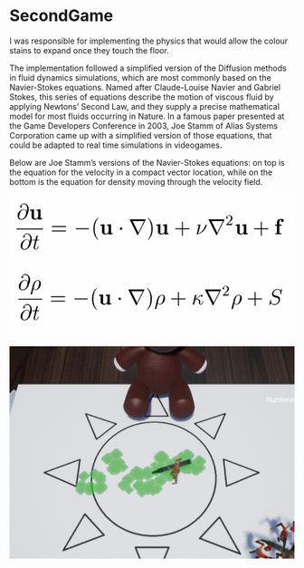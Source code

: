 # SecondGame


I was responsible for implementing the physics that would allow the colour stains to expand once they touch the floor. 

The implementation followed a simplified version of the Diffusion methods in fluid dynamics simulations, which are most commonly based on the Navier-Stokes equations. Named after Claude-Louise Navier and Gabriel Stokes, this series of equations describe the motion of viscous fluid by applying Newtons’ Second Law, and they supply a precise mathematical model for most fluids occurring in Nature.
In a famous paper presented at the Game Developers Conference in 2003, Joe Stamm of Alias Systems Corporation came up with a simplified version of those equations, that could be adapted to real time simulations in videogames.

Below are Joe Stamm’s versions of the Navier-Stokes equations: on top is the equation for the velocity in a compact vector location, while on the bottom is the equation for density moving through the velocity field.


![alt text](https://github.com/parmandorc/ColouringBook/blob/Fede_Physics/formula.png)







![alt text](https://github.com/parmandorc/ColouringBook/blob/Fede_Physics/spread_diffuse.png)
